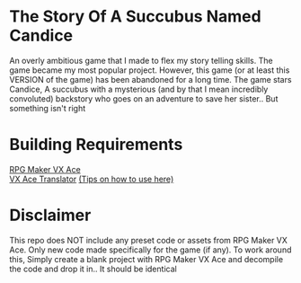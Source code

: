 # The Story Of A Succubus Named Candice
An overly ambitious game that I made to flex my story telling skills. The game became my most popular project. However, this game (or at least this VERSION of the game) has been abandoned for a long time. The game stars Candice, A succubus with a mysterious (and by that I mean incredibly convoluted) backstory who goes on an adventure to save her sister.. But something isn't right

# Building Requirements

[RPG Maker VX Ace](https://store.steampowered.com/app/220700)
\
[VX Ace Translator](https://github.com/AhmedAhmedEG/VX-Ace-Translator) [(Tips on how to use here)](https://github.com/AhmedAhmedEG/VX-Ace-Translator?tab=readme-ov-file#how-to-build)

# Disclaimer
This repo does NOT include any preset code or assets from RPG Maker VX Ace. Only new code made specifically for the game (if any). To work around this, Simply create a blank project with RPG Maker VX Ace and decompile the code and drop it in.. It should be identical